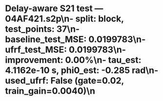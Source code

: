 # Delay-aware S21 test — 04AF421.s2p\n- split: block, test_points: 37\n- baseline_test_MSE: 0.0199783\n- ufrf_test_MSE: 0.0199783\n- improvement: 0.00%\n- tau_est: 4.1162e-10 s, phi0_est: -0.285 rad\n- used_ufrf: False (gate=0.02, train_gain=0.0040)\n